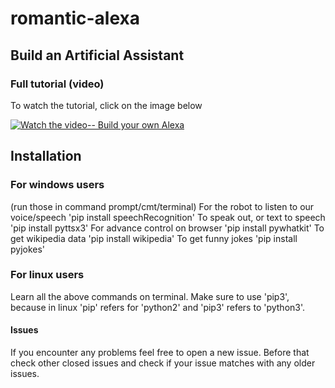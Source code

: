 # romantic-alexa
## Build an Artificial Assistant

### Full tutorial (video)
To watch the tutorial, click on the image below

[![Watch the video-- Build your own Alexa](https://img.youtube.com/vi/AWvsXxDtEkU/0.jpg)](https://www.youtube.com/watch?v=AWvsXxDtEkU "Build your own Alexa")

## Installation
### For windows users
(run those in command prompt/cmt/terminal)
For the robot to listen to our voice/speech
'pip install speechRecognition'
To speak out, or text to speech
'pip install pyttsx3'
For advance control on browser
'pip install pywhatkit'
To get wikipedia data
'pip install wikipedia'
To get funny jokes
'pip install pyjokes'

### For linux users
Learn all the above commands on terminal. Make sure to use 'pip3', because in linux 'pip' refers for 'python2' and 'pip3' refers to 'python3'.

#### Issues
If you encounter any problems feel free to open a new issue. Before that check other closed issues and check if your issue matches with any older issues.
